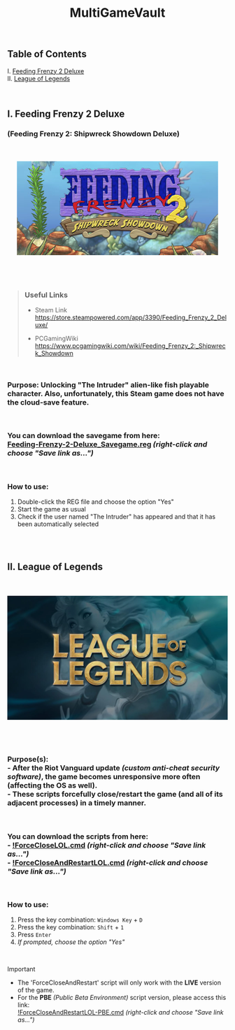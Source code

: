 <div align="center">
  <h1>MultiGameVault</h1>
</div>

<br>

## Table of Contents
I. [Feeding Frenzy 2 Deluxe](https://github.com/RomulusMirauta/MultiGameVault#i-feeding-frenzy-2-deluxe) <br>
II. [League of Legends](https://github.com/RomulusMirauta/MultiGameVault#ii-league-of-legends)

<br>

## I. Feeding Frenzy 2 Deluxe

### (Feeding Frenzy 2: Shipwreck Showdown Deluxe)

<br>

<h6  align="center">

<a href="https://store.steampowered.com/app/3390/Feeding_Frenzy_2_Deluxe/">
  <img align="center"
    src="https://raw.githubusercontent.com/RomulusMirauta/MultiGameVault/refs/heads/main/img/FF2_header.jpg"
    alt="FF2_header" />
</a>

<br><br>

</h6>



> ### **Useful Links**
> - Steam Link <br>
> https://store.steampowered.com/app/3390/Feeding_Frenzy_2_Deluxe/<br>
>
> - PCGamingWiki <br>
> https://www.pcgamingwiki.com/wiki/Feeding_Frenzy_2:_Shipwreck_Showdown

<br>

### **Purpose:** Unlocking "The Intruder" alien-like fish playable character. Also, unfortunately, this Steam game does not have the cloud-save feature.

<br>

### You can download the savegame from here: <br> [Feeding-Frenzy-2-Deluxe_Savegame.reg](https://raw.githubusercontent.com/RomulusMirauta/MultiGameVault/main/Feeding-Frenzy-2-Deluxe/Feeding-Frenzy-2-Deluxe_Savegame.reg) *(right-click and choose "Save link as...")*

<br>

### How to use:
1. Double-click the REG file and choose the option "Yes"
2. Start the game as usual
3. Check if the user named "The Intruder" has appeared and that it has been automatically selected

<br><br>

## II. League of Legends

<br>

<h6  align="center">

<a href="https://www.leagueoflegends.com/">
  <img align="center"
    src="https://raw.githubusercontent.com/RomulusMirauta/MultiGameVault/refs/heads/main/img/LOL_header.webp"
    alt="LOL_header" />
</a>

<br><br>

</h6>

### **Purpose(s):** <br> - After the **Riot Vanguard** update *(custom anti-cheat security software)*, the game becomes unresponsive more often (affecting the OS as well). <br> - These scripts forcefully close/restart the game (and all of its adjacent processes) in a timely manner.

<br>

### You can download the scripts from here: <br> - [!ForceCloseLOL.cmd](https://raw.githubusercontent.com/RomulusMirauta/MultiGameVault/main/League-of-Legends/!ForceCloseLOL.cmd) *(right-click and choose "Save link as...")* <br> - [!ForceCloseAndRestartLOL.cmd](https://raw.githubusercontent.com/RomulusMirauta/MultiGameVault/main/League-of-Legends/!ForceCloseAndRestartLOL.cmd) *(right-click and choose "Save link as...")*

<br>

### How to use:
1. Press the key combination: `Windows Key` + `D`
2. Press the key combination: `Shift` + `1`
3. Press `Enter`
4. *If prompted, choose the option "Yes"*

<br>

> [!IMPORTANT]
> - The 'ForceCloseAndRestart' script will only work with the **LIVE** version of the game.
> - For the **PBE** *(Public Beta Environment)* script version, please access this link: <br> [!ForceCloseAndRestartLOL-PBE.cmd](https://raw.githubusercontent.com/RomulusMirauta/MultiGameVault/main/League-of-Legends/!ForceCloseAndRestartLOL-PBE.cmd) *(right-click and choose "Save link as...")*

